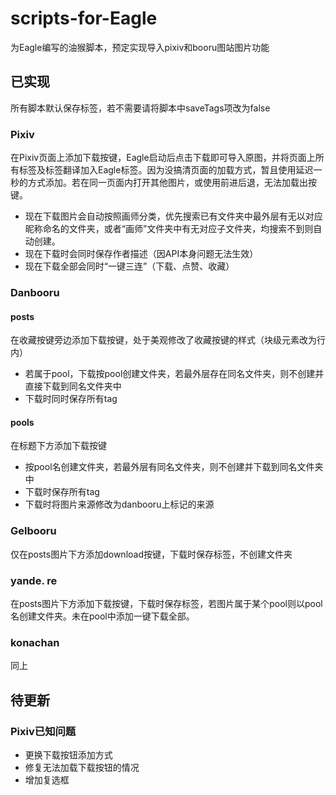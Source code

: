 # scripts-for-Eagle  

为Eagle编写的油猴脚本，预定实现导入pixiv和booru图站图片功能

## 已实现

所有脚本默认保存标签，若不需要请将脚本中saveTags项改为false

### Pixiv  

在Pixiv页面上添加下载按键，Eagle启动后点击下载即可导入原图，并将页面上所有标签及标签翻译加入Eagle标签。因为没搞清页面的加载方式，暂且使用延迟一秒的方式添加。若在同一页面内打开其他图片，或使用前进后退，无法加载出按键。

* 现在下载图片会自动按照画师分类，优先搜索已有文件夹中最外层有无以对应昵称命名的文件夹，或者“画师”文件夹中有无对应子文件夹，均搜索不到则自动创建。
* 现在下载时会同时保存作者描述（因API本身问题无法生效）
* 现在下载全部会同时“一键三连”（下载、点赞、收藏）

### Danbooru

#### posts

在收藏按键旁边添加下载按键，处于美观修改了收藏按键的样式（块级元素改为行内）

* 若属于pool，下载按pool创建文件夹，若最外层存在同名文件夹，则不创建并直接下载到同名文件夹中
* 下载时同时保存所有tag

#### pools

在标题下方添加下载按键

* 按pool名创建文件夹，若最外层有同名文件夹，则不创建并下载到同名文件夹中
* 下载时保存所有tag
* 下载时将图片来源修改为danbooru上标记的来源

### Gelbooru

仅在posts图片下方添加download按键，下载时保存标签，不创建文件夹

### yande. re

在posts图片下方添加下载按键，下载时保存标签，若图片属于某个pool则以pool名创建文件夹。未在pool中添加一键下载全部。

### konachan

同上

## 待更新

### Pixiv已知问题

* 更换下载按钮添加方式
* 修复无法加载下载按钮的情况
* 增加复选框
